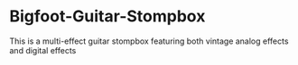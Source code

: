 # Bigfoot-Guitar-Stompbox
This is a multi-effect guitar stompbox featuring both vintage analog effects and digital effects

